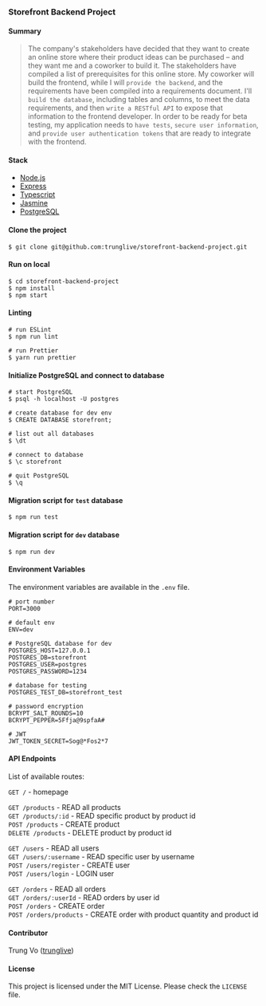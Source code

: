 ### Storefront Backend Project

#### Summary
> The company's stakeholders have decided that they want to create an online store where their product ideas can be purchased – and they want me and a coworker to build it.
The stakeholders have compiled a list of prerequisites for this online store. My coworker will build the frontend, while I will `provide the backend`, and the requirements have been compiled into a requirements document.
I'll `build the database`, including tables and columns, to meet the data requirements, and then `write a RESTful API` to expose that information to the frontend developer.
In order to be ready for beta testing, my application needs to `have tests`, `secure user information`, and `provide user authentication tokens` that are ready to integrate with the frontend.

#### Stack

* [Node.js](https://github.com/nodejs/node)
* [Express](https://github.com/expressjs/express)
* [Typescript](https://github.com/microsoft/TypeScript)
* [Jasmine](https://github.com/jasmine/jasmine)
* [PostgreSQL](https://github.com/postgres/postgres)

#### Clone the project

```shell
$ git clone git@github.com:trunglive/storefront-backend-project.git
```

#### Run on local

```shell
$ cd storefront-backend-project
$ npm install
$ npm start
```

#### Linting

```shell
# run ESLint
$ npm run lint

# run Prettier
$ yarn run prettier
```

#### Initialize PostgreSQL and connect to database

```shell
# start PostgreSQL
$ psql -h localhost -U postgres

# create database for dev env
$ CREATE DATABASE storefront;

# list out all databases
$ \dt

# connect to database
$ \c storefront

# quit PostgreSQL
$ \q
```

#### Migration script for `test` database

```shell
$ npm run test
```

#### Migration script for `dev` database

```shell
$ npm run dev
```

#### Environment Variables

The environment variables are available in the `.env` file.

```shell
# port number
PORT=3000

# default env
ENV=dev

# PostgreSQL database for dev
POSTGRES_HOST=127.0.0.1
POSTGRES_DB=storefront
POSTGRES_USER=postgres
POSTGRES_PASSWORD=1234

# database for testing
POSTGRES_TEST_DB=storefront_test

# password encryption
BCRYPT_SALT_ROUNDS=10
BCRYPT_PEPPER=5Ffja@9spfaA#

# JWT
JWT_TOKEN_SECRET=Sog@*Fos2*7
```

#### API Endpoints

List of available routes:

`GET /` - homepage

`GET /products` - READ all products\
`GET /products/:id` - READ specific product by product id\
`POST /products` - CREATE product\
`DELETE /products` - DELETE product by product id

`GET /users` - READ all users\
`GET /users/:username` - READ specific user by username\
`POST /users/register` - CREATE user\
`POST /users/login` - LOGIN user

`GET /orders` - READ all orders\
`GET /orders/:userId` - READ orders by user id\
`POST /orders` - CREATE order\
`POST /orders/products` - CREATE order with product quantity and product id

#### Contributor

Trung Vo ([trunglive](https://github.com/trunglive))

#### License

This project is licensed under the MIT License. Please check the `LICENSE` file.
